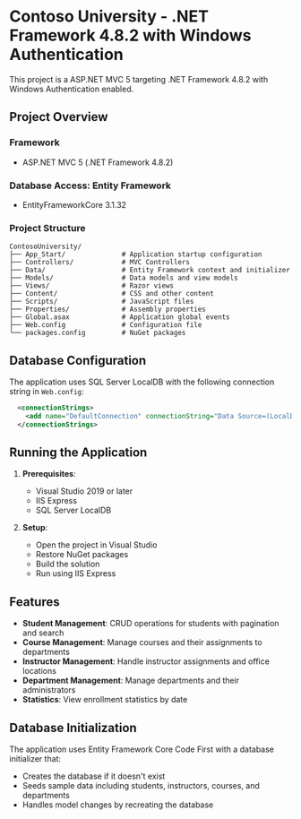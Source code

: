 # Contoso University - .NET Framework 4.8.2 with Windows Authentication

This project is a ASP.NET MVC 5 targeting .NET Framework 4.8.2 with Windows Authentication enabled.

## Project Overview

### Framework
- ASP.NET MVC 5 (.NET Framework 4.8.2)

### Database Access: Entity Framework
- EntityFrameworkCore 3.1.32

### Project Structure
```
ContosoUniversity/
├── App_Start/              # Application startup configuration
├── Controllers/            # MVC Controllers
├── Data/                   # Entity Framework context and initializer
├── Models/                 # Data models and view models
├── Views/                  # Razor views
├── Content/                # CSS and other content
├── Scripts/                # JavaScript files
├── Properties/             # Assembly properties
├── Global.asax             # Application global events
├── Web.config              # Configuration file
└── packages.config         # NuGet packages
```

## Database Configuration

The application uses SQL Server LocalDB with the following connection string in `Web.config`:
```xml
  <connectionStrings>
    <add name="DefaultConnection" connectionString="Data Source=(LocalDb)\MSSQLLocalDB;Initial Catalog=ContosoUniversityNoAuthEFCore;Integrated Security=True;MultipleActiveResultSets=True" />
  </connectionStrings>
```

## Running the Application

1. **Prerequisites**:
   - Visual Studio 2019 or later
   - IIS Express
   - SQL Server LocalDB

2. **Setup**:
   - Open the project in Visual Studio
   - Restore NuGet packages
   - Build the solution
   - Run using IIS Express

## Features

- **Student Management**: CRUD operations for students with pagination and search
- **Course Management**: Manage courses and their assignments to departments
- **Instructor Management**: Handle instructor assignments and office locations
- **Department Management**: Manage departments and their administrators
- **Statistics**: View enrollment statistics by date

## Database Initialization

The application uses Entity Framework Core Code First with a database initializer that:
- Creates the database if it doesn't exist
- Seeds sample data including students, instructors, courses, and departments
- Handles model changes by recreating the database
